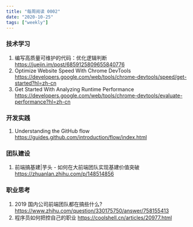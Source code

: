 ```yaml
---
title: "每周阅读 0002"
date: "2020-10-25"
tags: ["weekly"]
---
```


### 技术学习
1. 编写高质量可维护的代码：优化逻辑判断 https://juejin.im/post/6859125809655840776
2. Optimize Website Speed With Chrome DevTools https://developers.google.com/web/tools/chrome-devtools/speed/get-started?hl=zh-cn
3. Get Started With Analyzing Runtime Performance https://developers.google.com/web/tools/chrome-devtools/evaluate-performance?hl=zh-cn


### 开发实践
1. Understanding the GitHub flow https://guides.github.com/introduction/flow/index.html

### 团队建设
1. 前端搞基建|芋头 - 如何在大前端团队实现基建价值突破 https://zhuanlan.zhihu.com/p/148514856

### 职业思考
1. 2019 国内公司前端团队都在搞些什么? https://www.zhihu.com/question/330175750/answer/758155413
2. 程序员如何把控自己的职业 https://coolshell.cn/articles/20977.html

